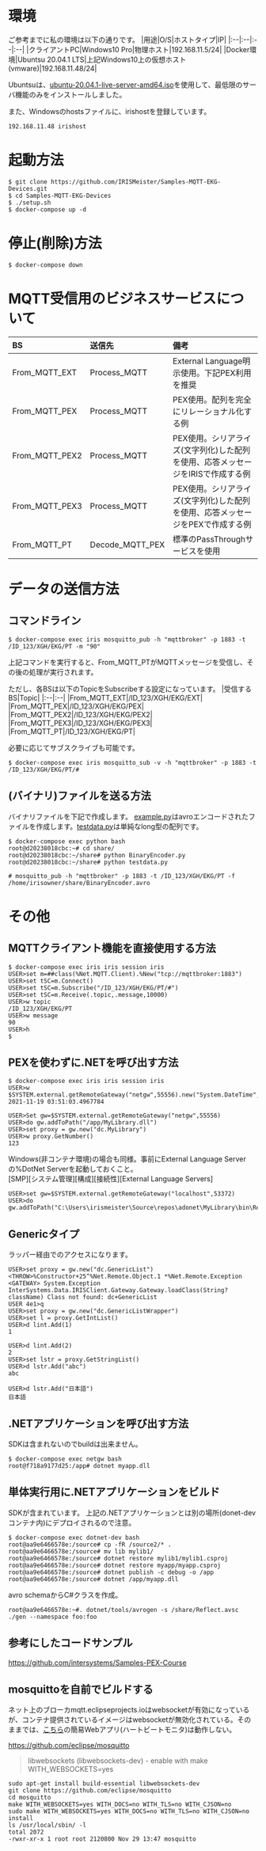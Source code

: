 # 環境
ご参考までに私の環境は以下の通りです。
|用途|O/S|ホストタイプ|IP|
|:--|:--|:--|:--|
|クライアントPC|Windows10 Pro|物理ホスト|192.168.11.5/24|
|Docker環境|Ubuntsu 20.04.1 LTS|上記Windows10上の仮想ホスト(vmware)|192.168.11.48/24|

Ubuntsuは、[ubuntu-20.04.1-live-server-amd64.iso](http://old-releases.ubuntu.com/releases/20.04.1/ubuntu-20.04.1-live-server-amd64.iso)を使用して、最低限のサーバ機能のみをインストールしました。

また、Windowsのhostsファイルに、irishostを登録しています。 
```
192.168.11.48 irishost
```

# 起動方法
```
$ git clone https://github.com/IRISMeister/Samples-MQTT-EKG-Devices.git
$ cd Samples-MQTT-EKG-Devices
$ ./setup.sh
$ docker-compose up -d
```
# 停止(削除)方法
```
$ docker-compose down
```

# MQTT受信用のビジネスサービスについて

|BS|送信先|備考|
|:--|:--|:--|
|From_MQTT_EXT|Process_MQTT|External Language明示使用。下記PEX利用を推奨|
|From_MQTT_PEX|Process_MQTT|PEX使用。配列を完全にリレーショナル化する例|
|From_MQTT_PEX2|Process_MQTT|PEX使用。シリアライズ(文字列化)した配列を使用、応答メッセージをIRISで作成する例|
|From_MQTT_PEX3|Process_MQTT|PEX使用。シリアライズ(文字列化)した配列を使用、応答メッセージをPEXで作成する例|
|From_MQTT_PT|Decode_MQTT_PEX|標準のPassThroughサービスを使用|

# データの送信方法
## コマンドライン
```
$ docker-compose exec iris mosquitto_pub -h "mqttbroker" -p 1883 -t /ID_123/XGH/EKG/PT -m "90"
```
上記コマンドを実行すると、From_MQTT_PTがMQTTメッセージを受信し、その後の処理が実行されます。

ただし、各BSは以下のTopicをSubscribeする設定になっています。
|受信するBS|Topic|
|:--|:--|
|From_MQTT_EXT|/ID_123/XGH/EKG/EXT|  
|From_MQTT_PEX|/ID_123/XGH/EKG/PEX|
|From_MQTT_PEX2|/ID_123/XGH/EKG/PEX2|
|From_MQTT_PEX3|/ID_123/XGH/EKG/PEX3|
|From_MQTT_PT|/ID_123/XGH/EKG/PT|



必要に応じてサブスクライブも可能です。
```
$ docker-compose exec iris mosquitto_sub -v -h "mqttbroker" -p 1883 -t /ID_123/XGH/EKG/PT/#
```

## (バイナリ)ファイルを送る方法
バイナリファイルを下記で作成します。
[example.py](datavol/share/BinaryEncoder.py)はavroエンコードされたファイルを作成します。[testdata.py](datavol/share/testdata.py)は単純なlong型の配列です。
```
$ docker-compose exec python bash
root@d20238018cbc:~# cd share/
root@d20238018cbc:~/share# python BinaryEncoder.py
root@d20238018cbc:~/share# python testdata.py
```

```
# mosquitto_pub -h "mqttbroker" -p 1883 -t /ID_123/XGH/EKG/PT -f /home/irisowner/share/BinaryEncoder.avro
```

# その他
## MQTTクライアント機能を直接使用する方法
```
$ docker-compose exec iris iris session iris
USER>set m=##class(%Net.MQTT.Client).%New("tcp://mqttbroker:1883")
USER>set tSC=m.Connect()
USER>set tSC=m.Subscribe("/ID_123/XGH/EKG/PT/#")
USER>set tSC=m.Receive(.topic,.message,10000)
USER>w topic
/ID_123/XGH/EKG/PT
USER>w message
90
USER>h
$
```

## PEXを使わずに.NETを呼び出す方法
```
$ docker-compose exec iris iris session iris
USER>w $SYSTEM.external.getRemoteGateway("netgw",55556).new("System.DateTime",0).Now
2021-11-19 03:51:03.4967784

USER>Set gw=$SYSTEM.external.getRemoteGateway("netgw",55556)
USER>do gw.addToPath("/app/MyLibrary.dll")
USER>set proxy = gw.new("dc.MyLibrary")
USER>w proxy.GetNumber()
123
```
Windows(非コンテナ環境)の場合も同様。事前にExternal Language Serverの%DotNet Serverを起動しておくこと。  
[SMP][システム管理][構成][接続性][External Language Servers]
```
USER>set gw=$SYSTEM.external.getRemoteGateway("localhost",53372)
USER>do gw.addToPath("C:\Users\irismeister\Source\repos\adonet\MyLibrary\bin\Release\MyLibrary.dll")
```
## Genericタイプ
ラッパー経由でのアクセスになります。
```
USER>set proxy = gw.new("dc.GenericList")
<THROW>%Constructor+25^%Net.Remote.Object.1 *%Net.Remote.Exception <GATEWAY> System.Exception InterSystems.Data.IRISClient.Gateway.Gateway.loadClass(String?className) Class not found: dc+GenericList
USER 4e1>q
USER>set proxy = gw.new("dc.GenericListWrapper")
USER>set l = proxy.GetIntList()
USER>d lint.Add(1)
1

USER>d lint.Add(2)
2
USER>set lstr = proxy.GetStringList()
USER>d lstr.Add("abc")
abc

USER>d lstr.Add("日本語")
日本語
```
## .NETアプリケーションを呼び出す方法
SDKは含まれないのでbuildは出来ません。
```
$ docker-compose exec netgw bash
root@f718a9177d25:/app# dotnet myapp.dll
```
## 単体実行用に.NETアプリケーションをビルド
SDKが含まれています。
上記の.NETアプリケーションとは別の場所(donet-devコンテナ内)にデプロイされるので注意。
```
$ docker-compose exec dotnet-dev bash
root@aa9e6466578e:/source# cp -fR /source2/* .
root@aa9e6466578e:/source# mv lib mylib1/
root@aa9e6466578e:/source# dotnet restore mylib1/mylib1.csproj
root@aa9e6466578e:/source# dotnet restore myapp/myapp.csproj 
root@aa9e6466578e:/source# dotnet publish -c debug -o /app
root@aa9e6466578e:/source# dotnet /app/myapp.dll
```

avro schemaからC#クラスを作成。
```
root@aa9e6466578e:~#. dotnet/tools/avrogen -s /share/Reflect.avsc ./gen --namespace foo:foo
```

## 参考にしたコードサンプル
https://github.com/intersystems/Samples-PEX-Course

## mosquittoを自前でビルドする
ネット上のブローカmqtt.eclipseprojects.ioはwebsocketが有効になっているが、コンテナ提供されているイメージはwebsocketが無効化されている。そのままでは、[こちら](https://github.com/intersystems/Samples-MQTT-EKG-Devices)の簡易Webアプリ(ハートビートモニタ)は動作しない。

https://github.com/eclipse/mosquitto
> libwebsockets (libwebsockets-dev) - enable with make WITH_WEBSOCKETS=yes

```
sudo apt-get install build-essential libwebsockets-dev
git clone https://github.com/eclipse/mosquitto
cd mosquitto
make WITH_WEBSOCKETS=yes WITH_DOCS=no WITH_TLS=no WITH_CJSON=no
sudo make WITH_WEBSOCKETS=yes WITH_DOCS=no WITH_TLS=no WITH_CJSON=no install
ls /usr/local/sbin/ -l
total 2072
-rwxr-xr-x 1 root root 2120800 Nov 29 13:47 mosquitto
```


